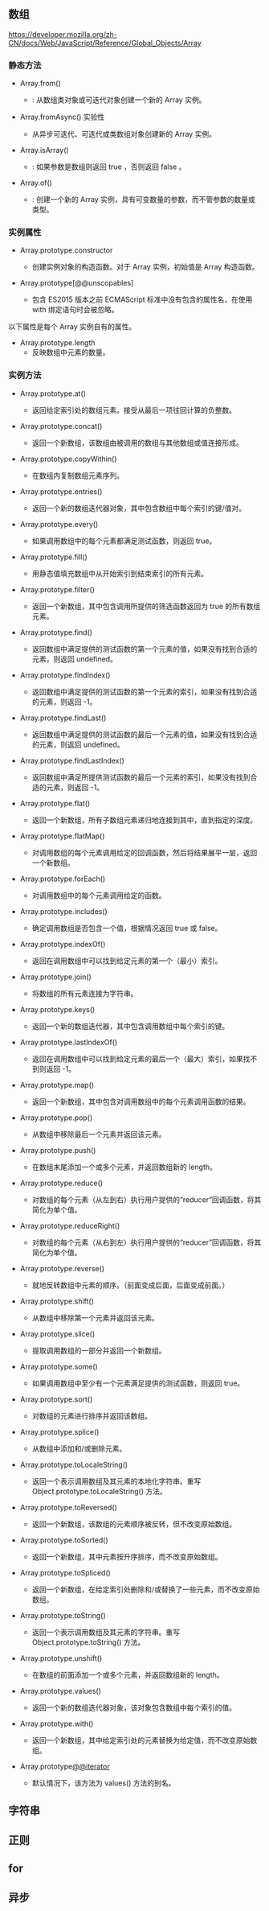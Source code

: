 ## 数组
https://developer.mozilla.org/zh-CN/docs/Web/JavaScript/Reference/Global_Objects/Array
### 静态方法
- Array.from()
  - : 从数组类对象或可迭代对象创建一个新的 Array 实例。
  
- Array.fromAsync() 实验性
  - 从异步可迭代、可迭代或类数组对象创建新的 Array 实例。
  
- Array.isArray()
  - : 如果参数是数组则返回 true ，否则返回 false 。
  
- Array.of()
  - : 创建一个新的 Array 实例，具有可变数量的参数，而不管参数的数量或类型。

### 实例属性
- Array.prototype.constructor
  - 创建实例对象的构造函数。对于 Array 实例，初始值是 Array 构造函数。

- Array.prototype[@@unscopables]
  - 包含 ES2015 版本之前 ECMAScript 标准中没有包含的属性名，在使用 with 绑定语句时会被忽略。

以下属性是每个 Array 实例自有的属性。

- Array.prototype.length
  - 反映数组中元素的数量。
  
### 实例方法

- Array.prototype.at()
  - 返回给定索引处的数组元素。接受从最后一项往回计算的负整数。

- Array.prototype.concat()
  - 返回一个新数组，该数组由被调用的数组与其他数组或值连接形成。

- Array.prototype.copyWithin()
  - 在数组内复制数组元素序列。

- Array.prototype.entries()
  - 返回一个新的数组迭代器对象，其中包含数组中每个索引的键/值对。

- Array.prototype.every()
  - 如果调用数组中的每个元素都满足测试函数，则返回 true。

- Array.prototype.fill()
  - 用静态值填充数组中从开始索引到结束索引的所有元素。

- Array.prototype.filter()
  - 返回一个新数组，其中包含调用所提供的筛选函数返回为 true 的所有数组元素。

- Array.prototype.find()
  - 返回数组中满足提供的测试函数的第一个元素的值，如果没有找到合适的元素，则返回 undefined。

- Array.prototype.findIndex()
  - 返回数组中满足提供的测试函数的第一个元素的索引，如果没有找到合适的元素，则返回 -1。

- Array.prototype.findLast()
  - 返回数组中满足提供的测试函数的最后一个元素的值，如果没有找到合适的元素，则返回 undefined。

- Array.prototype.findLastIndex()
  - 返回数组中满足所提供测试函数的最后一个元素的索引，如果没有找到合适的元素，则返回 -1。

- Array.prototype.flat()
  - 返回一个新数组，所有子数组元素递归地连接到其中，直到指定的深度。

- Array.prototype.flatMap()
  - 对调用数组的每个元素调用给定的回调函数，然后将结果展平一层，返回一个新数组。

- Array.prototype.forEach()
  - 对调用数组中的每个元素调用给定的函数。

- Array.prototype.includes()
  - 确定调用数组是否包含一个值，根据情况返回 true 或 false。

- Array.prototype.indexOf()
  - 返回在调用数组中可以找到给定元素的第一个（最小）索引。

- Array.prototype.join()
  - 将数组的所有元素连接为字符串。

- Array.prototype.keys()
  - 返回一个新的数组迭代器，其中包含调用数组中每个索引的键。

- Array.prototype.lastIndexOf()
  - 返回在调用数组中可以找到给定元素的最后一个（最大）索引，如果找不到则返回 -1。

- Array.prototype.map()
  - 返回一个新数组，其中包含对调用数组中的每个元素调用函数的结果。

- Array.prototype.pop()
  - 从数组中移除最后一个元素并返回该元素。

- Array.prototype.push()
  - 在数组末尾添加一个或多个元素，并返回数组新的 length。

- Array.prototype.reduce()
  - 对数组的每个元素（从左到右）执行用户提供的“reducer”回调函数，将其简化为单个值。

- Array.prototype.reduceRight()
  - 对数组的每个元素（从右到左）执行用户提供的“reducer”回调函数，将其简化为单个值。

- Array.prototype.reverse()
  - 就地反转数组中元素的顺序。（前面变成后面，后面变成前面。）

- Array.prototype.shift()
  - 从数组中移除第一个元素并返回该元素。

- Array.prototype.slice()
  - 提取调用数组的一部分并返回一个新数组。

- Array.prototype.some()
  - 如果调用数组中至少有一个元素满足提供的测试函数，则返回 true。

- Array.prototype.sort()
  - 对数组的元素进行排序并返回该数组。

- Array.prototype.splice()
  - 从数组中添加和/或删除元素。

- Array.prototype.toLocaleString()
  - 返回一个表示调用数组及其元素的本地化字符串。重写 Object.prototype.toLocaleString() 方法。

- Array.prototype.toReversed()
  - 返回一个新数组，该数组的元素顺序被反转，但不改变原始数组。

- Array.prototype.toSorted()
  - 返回一个新数组，其中元素按升序排序，而不改变原始数组。

- Array.prototype.toSpliced()
  - 返回一个新数组，在给定索引处删除和/或替换了一些元素，而不改变原始数组。

- Array.prototype.toString()
  - 返回一个表示调用数组及其元素的字符串。重写 Object.prototype.toString() 方法。

- Array.prototype.unshift()
  - 在数组的前面添加一个或多个元素，并返回数组新的 length。

- Array.prototype.values()
  - 返回一个新的数组迭代器对象，该对象包含数组中每个索引的值。

- Array.prototype.with()
  - 返回一个新数组，其中给定索引处的元素替换为给定值，而不改变原始数组。

- Array.prototype[@@iterator]()
  - 默认情况下，该方法为 values() 方法的别名。

## 字符串

## 正则

## for

## 异步

